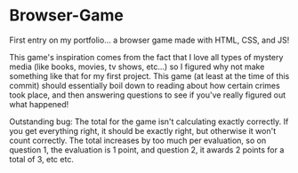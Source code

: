 # Browser-Game

First entry on my portfolio... a browser game made with HTML, CSS, and JS!

This game's inspiration comes from the fact that I love all types of mystery media (like books, movies, tv shows, etc...) so I figured why not make something like that for my first project. This game (at least at the time of this commit) should essentially boil down to reading about how certain crimes took place, and then answering questions to see if you've really figured out what happened!

Outstanding bug: The total for the game isn't calculating exactly correctly. If you get everything right, it should be exactly right, but otherwise it won't count correctly.
The total increases by too much per evaluation, so on question 1, the evaluation is 1 point, and question 2, it awards 2 points for a total of 3, etc etc.
